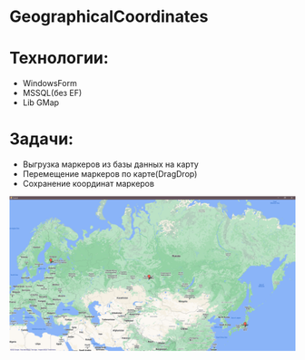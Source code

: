 # GeographicalCoordinates
<h1>Технологии:</h1>
<ul>
<li>WindowsForm</li>
<li>MSSQL(без EF)</li>
<li>Lib GMap</li>
 </ul>
<h1>Задачи:</h1>
<ul>
<li>Выгрузка маркеров из базы данных на карту</li>
<li>Перемещение маркеров по карте(DragDrop)</li>
<li>Сохранение координат маркеров</li>
</ul>

<img src="AppmMap.png" alt="AppMap">
